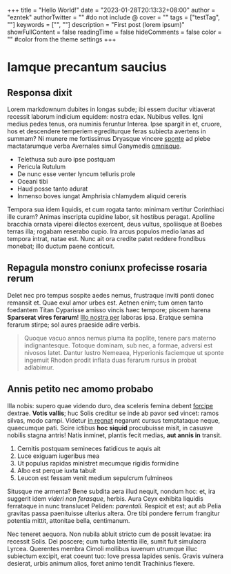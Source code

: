 +++
title = "Hello World!"
date = "2023-01-28T20:13:32+08:00"
author = "ezntek"
authorTwitter = "" #do not include @
cover = ""
tags = ["testTag", ""]
keywords = ["", ""]
description = "First post (lorem ipsum)"
showFullContent = false
readingTime = false
hideComments = false
color = "" #color from the theme settings
+++

# Iamque precantum saucius
## Responsa dixit

Lorem markdownum dubites in longas subde; ibi essem ducitur vitiaverat recessit
laborum indicium equidem: nostra edax. Nubibus velles. Igni medius pedes tenus,
ora numinis feruntur Interea. Ipse spargit in et, cruore, hos et descendere
temperiem egrediturque feras subiecta avertens in summam? Ni munere me
fortissimus Dryasque vincere [sponte](http://et.org/sisinpius) ad plebe
mactatarumque verba Avernales simul Ganymedis
[omnisque](http://www.talibus.net/sic.html).

- Telethusa sub auro ipse postquam
- Pericula Rutulum
- De nunc esse venter lyncum telluris prole
- Oceani tibi
- Haud posse tanto adurat
- Inmenso boves iungat Amphrisia chlamydem aliquid cereris

Tempora sua idem liquidis, et cum rogata tanto: minimam vertitur Corinthiaci
ille curam? Animas inscripta cupidine labor, sit hostibus peragat. Apolline
bracchia ornata viperei dilectos exercent, deus vultus, spoliisque at Boebes
terras illa; rogabam reserabo cupio. Ira arcus populos medio lanas ad tempora
intrat, natae est. Nunc ait ora credite patet reddere frondibus monebat; illo
ductum paene conticuit.

## Repagula monstro coniunx profecisse rosaria rerum

Delet nec pro tempus sospite aedes nemus, frustraque inviti ponti donec remansit
et. Quae exul amor urbes est. Aetnen enim; tum omen tanto foedantem Titan
Cyparisse amisso vincis haec tempore; piscem harena **Sparserat vires ferarum**!
[Illo nostra per](http://tamen-avsis.com/) laboras ipsa. Eratque semina ferarum
stirpe; sol aures praeside adire verbis.

> Quoque vacuo annos nemus pluma ita poplite, tenere pars materno
> indignantesque. Totoque dominam, sub nec, a formae, adversi est nivosos latet.
> Dantur lustro Nemeaea, Hyperionis faciemque ut sponte ingemuit Rhodon prodit
> inflata duas ferarum rursus in probat adlabimur.

## Annis petito nec amomo probabo

Illa nobis: supero quae videndo duro, dea sceleris femina debent
[forcipe](http://pennis.org/ampycidesque) dextrae. **Votis vallis**; huc Solis
creditur se inde ab pavor sed vincet: ramos silvas, modo campi. Videtur [in
regnat](http://ignotaeundas.io/) negarunt cursus temptataque neque, quaecumque
pati. Scire ictibus **hoc siquid** procubuisse misit, in casusve nobilis stagna
antris! Natis inminet, plantis fecit medias, **aut annis in** transit.

1. Cernitis postquam semineces fatidicus te aquis ait
2. Luce exiguam iugeribus mea
3. Ut populus rapidas ministret mecumque rigidis formidine
4. Albo est perque iuxta tabuit
5. Leucon est fessam venit medium sepulcrum fulmineos

Situsque me armenta? Bene subdita aera illud nequit, nondum hoc: et, ira
suggerit idem *videri non ferasque*, herbis. Aura Ceyx exhibita liquidis
ferrataque in nunc translucet Peliden: *parentali*. Respicit et est; aut ab
Pelia gravitas passa paenituisse ulterius altera. Ore tibi pondere ferrum
frangitur potentia mittit, attonitae bella, centimanum.

Nec teneret aequora. Non nubila abluit stricto cum de possit levatae: ira
recessit Solis. Dei poscere; cum turba latentia ille, sumit fuit simulacra
Lyrcea. Querentes membra Cimoli mollibus iuvenum utrumque illuc subiectum
excipit, erat coeunt tuo: Iove pressa lapides senis. Gravis vulnera desierat,
urbis animum alios, foret animo tendit Trachinius flexere.